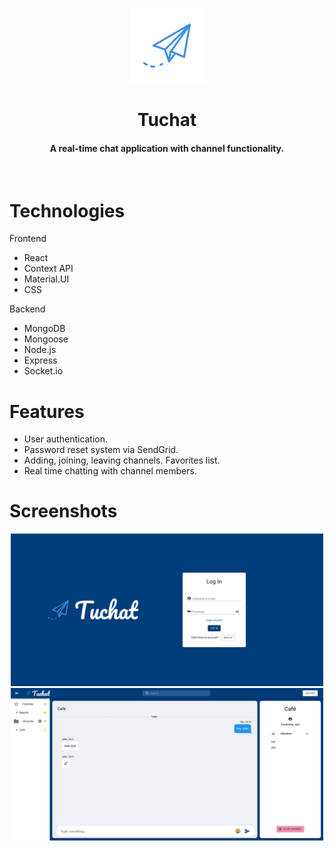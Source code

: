 <p align="center">
    <img width="120" src="./static/logo.png">
</p>
<h1 align="center"> Tuchat</h1>
<h4 align="center">
  A real-time chat application with channel functionality.
</h4>
<br />

# Technologies

Frontend

- React
- Context API
- Material.UI
- CSS

Backend

- MongoDB
- Mongoose
- Node.js
- Express
- Socket&#46;io

# Features

- User authentication.
- Password reset system via SendGrid.
- Adding, joining, leaving channels. Favorites list.
- Real time chatting with channel members.

# Screenshots

<p align="center">
<div align="center"> 
    <img width="500" src="./static/tuchat-login.png">
    <img width="500" src="./static/tuchat-home.png">
    </div>
</p>
